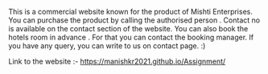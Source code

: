 This is a commercial website known for the product of Mishti Enterprises. You can purchase the product by calling the authorised person . Contact no is available on the contact section of the website. You can also book the hotels room in advance . For that you can contact the booking manager. If you have any query, you can write to us on contact page. :)

Link to the website :- https://manishkr2021.github.io/Assignment/
